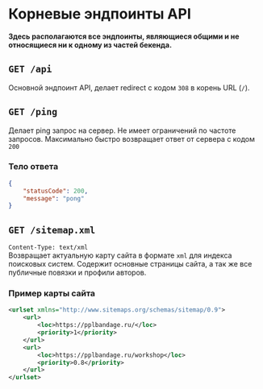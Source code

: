 # Корневые эндпоинты API
**Здесь располагаются все эндпоинты, являющиеся общими и не относящиеся ни к одному из частей бекенда.**


## `GET /api`
Основной эндпоинт API, делает redirect с кодом `308` в корень URL (`/`).

## `GET /ping`
Делает ping запрос на сервер. Не имеет ограничений по частоте запросов. Максимально быстро возвращает ответ от сервера с кодом `200`

### Тело ответа
```json
{
    "statusCode": 200,
    "message": "pong"
}
```

## `GET /sitemap.xml`
`Content-Type: text/xml`  
Возвращает актуальную карту сайта в формате `xml` для индекса поисковых систем. Содержит основные страницы сайта, а так же все публичные повязки и профили авторов.  

### Пример карты сайта
```xml
<urlset xmlns="http://www.sitemaps.org/schemas/sitemap/0.9">
    <url>
        <loc>https://pplbandage.ru/</loc>
        <priority>1</priority>
    </url>
    <url>
        <loc>https://pplbandage.ru/workshop</loc>
        <priority>0.8</priority>
    </url>
</urlset>
```